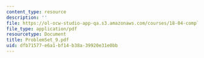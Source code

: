 ```yaml
---
content_type: resource
description: ''
file: https://ol-ocw-studio-app-qa.s3.amazonaws.com/courses/18-04-complex-variables-with-applications-fall-1999/dfb71577e6a1bf14b38a39920e31e0bb_ProblemSet_9.pdf
file_type: application/pdf
resourcetype: Document
title: ProblemSet_9.pdf
uid: dfb71577-e6a1-bf14-b38a-39920e31e0bb
---
```

